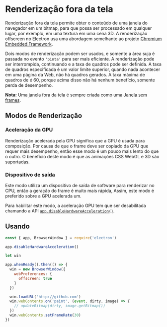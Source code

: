 # Renderização fora da tela

Renderização fora da tela permite obter o conteúdo de uma janela do navegador em um bitmap, para que possa ser processado em qualquer lugar, por exemplo, em uma textura em uma cena 3D. A renderização offscreen no Electron usa uma abordagem semelhante ao projeto [Chromium Embedded Framework](https://bitbucket.org/chromiumembedded/cef).

Dois modos de renderização podem ser usados, e somente a área suja é passada no evento `'pinta'` para ser mais eficiente. A renderização pode ser interrompida, continuando e a taxa de quadros pode ser definida. A taxa de quadros especificada é um valor limite superior, quando nada acontecer em uma página da Web, não há quadros gerados. A taxa máxima de quadros de é 60, porque acima disso não há nenhum benefício, somente perda de desempenho.

**Nota:** Uma janela fora da tela é sempre criada como uma [Janela sem frames](../api/frameless-window.md).

## Modos de Renderização

### Aceleração da GPU

Renderização acelerada pela GPU significa que a GPU é usada para composição. Por causa de que o frame deve ser copiado da GPU que requer mais desempenho, então esse modo é um pouco mais lento do que o outro. O benefício deste modo é que as animações CSS WebGL e 3D são suportadas.

### Dispositivo de saída

Este modo utiliza um dispositivo de saída de software para renderizar no CPU, então a geração do frame é muito mais rápida, Assim, este modo é preferido sobre a GPU acelerada um.

Para habilitar este modo, a aceleração GPU tem que ser desabilitada chamando a API [`app.disableHardwareAcceleration()`](../api/app.md#appdisablehardwareacceleration).

## Usando

``` javascript
const { app, BrowserWindow } = require('electron')

app.disableHardwareAcceleration()

let win

app.whenReady().then(() => {
  win = new BrowserWindow({
    webPreferences: {
      offscreen: true
    }
  })

  win.loadURL('http://github.com')
  win.webContents.on('paint', (event, dirty, image) => {
    // updateBitmap(dirty, image.getBitmap())
  })
  win.webContents.setFrameRate(30)
})
```
